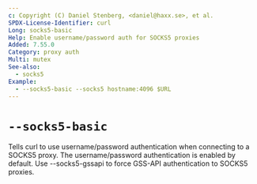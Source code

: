 ```yaml
---
c: Copyright (C) Daniel Stenberg, <daniel@haxx.se>, et al.
SPDX-License-Identifier: curl
Long: socks5-basic
Help: Enable username/password auth for SOCKS5 proxies
Added: 7.55.0
Category: proxy auth
Multi: mutex
See-also:
  - socks5
Example:
  - --socks5-basic --socks5 hostname:4096 $URL
---
```


# `--socks5-basic`

Tells curl to use username/password authentication when connecting to a SOCKS5
proxy. The username/password authentication is enabled by default. Use
--socks5-gssapi to force GSS-API authentication to SOCKS5 proxies.
